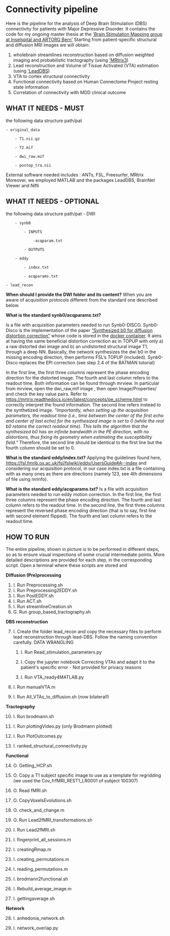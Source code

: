 # Connectivity pipeline

Here is the pipeline for the analysis of Deep Brain Stimulation (DBS) connectivity for patients with Major Depressive Disorder.
It contains the code for my ongoing master thesis at the ['Brain Stimulation Mapping group at Inselspital and ARTORG Bern'](https://www.brainstimmapping.science/)
Starting from patient-specific structural and diffusion MRI images we will obtain:  

1. wholebrain streamlines reconstruction based on diffusion weighted imaging and probabilistic tractography (using ['MRtrix3](https://github.com/MRtrix3/mrtrix3))
2. Lead reconstruction and Volume of Tissue Activated (VTA) estimation (using ['LeadDBS](https://github.com/netstim/leaddbs))
3. VTA to cortex structural connectivity
4. Functional connectivity based on Human Connectome Project resting state information
5. Correlation of connectivity with MDD clinical outcome

## WHAT IT NEEDS - MUST
the following data structure
path/pat

    - original_data

        - T1.nii.gz         

        - T2.mif

        - dwi_raw.mif

        - postop_tra.nii

External software needed includes : ANTs, FSL, Freesurfer, MRtrix
Moreover, we employed MATLAB and the packages LeadDBS, BrainNet Viewer and Nifti

## WHAT IT NEEDS - OPTIONAL
the following data structure
path/pat
    - DWI 

        - synb0

            - INPUTS

                -acqparam.txt 

            - OUTPUTS

        - eddy

            - index.txt    

            - acqparams.txt    

    - lead_recon

**When should I provide the DWI folder and its content?**
When you are aware of acquisition protocols different from the standard one described below.

**What is the standard synb0/acqparams.txt?**

Is a file with acquisition parameters needed to run Synb0-DISCO.
Synb0-Disco is the implementation of the paper [“Synthesized b0 for diffusion distortion correction”](https://pubmed.ncbi.nlm.nih.gov/31075422/) whose code is stored in the [docker container](https://hub.docker.com/r/hansencb/synb0).
It aims at having the same beneficial distortion correction as in TOPUP with only a) a raw distorted dwi image and b) an undistorted structural image T1, through a deep NN.
Basically, the network synthesizes the dwi b0 in the missing encoding direction, then performs FSL’s TOPUP (included). 
Synb0-Disco replaces the EPI  correction (see step 2.4 of the BATMAN tutorial)

In the first line, the first three columns represent the phase encoding direction for the distorted image. The fourth and last column refers to the readout time. Both information can be found through mrview. In particular from mrview, open the dwi_raw,mif image , then open Image/Properties/ and check the key value pairs. Refer to https://mrtrix.readthedocs.io/en/latest/concepts/pe_scheme.html to correctly interpret the found information.
The second line refers instead to the synthetized image.
_“Importantly, when setting up the acquisition parameters, the readout time (i.e., time between the center of the first echo and center of last echo) for the synthesized image is set to 0 (while the real b0 retains the correct readout time). This tells the algorithm that the synthesized b0 has an infinite bandwidth in the PE direction, with no distortions, thus fixing its geometry when estimating the susceptibility field.”_
Therefore, the second line should be identical to the first line but the fourth column should be set to 0.

**What is the standard eddy/index.txt?**
Applying the guidelines found here, https://fsl.fmrib.ox.ac.uk/fsl/fslwiki/eddy/UsersGuide#A--index and considering our acquisition protocol, in our case index.txt is a file containing with as many ones as there are directions (namely 123, see 4th dimensions of file using mrinfo).

**What is the standard eddy/acqparams.txt?**
Is a file with acquisition parameters needed to run eddy motion correction. 
In the first line, the first three columns represent the phase encoding direction. The fourth and last column refers to the readout time.
In the second line, the first three columns represent the reversed phase encoding direction (that is to say, first line with second element flipped). The fourth and last column refers to the readout time.

## HOW TO RUN
The entire pipeline, shown in picture is to be performed in different steps, so as to ensure visual inspections of some crucial intermediate points.
More detailed descriptions are provided for each step, in the corresponding script.
Open a terminal where these scripts are stored and

**Diffusion (Pre)processing**
1. I. Run Preprocessing.sh
2. I. Run Preprocessing2EDDY.sh
3. I. Run PostEDDY.sh
4. I. Run ACT.sh
5. I. Run streamlineCreation.sh
6. G. Run group_based_tractography.sh

**DBS reconstruction**

7. I. Create the folder lead_recon and copy the necessary files to perform lead reconstruction through lead-DBS. Follow the naming convention carefully.
    DATA WRANGLING 
   1. I. Run Read_stimulation_parameters.py

   2. I. Copy the jupyter notebook Correcting VTAs and adapt it to the patient's specific error - Not provided for privacy reasons

   3. I. Run VTA_ready4MATLAB.py

8. I. Run manualVTA.m

9. I. Run All_VTAs_to_diffusion.sh (now bilateral!)

**Tractography** 

10. I. Run brodmann.sh 

11. I. Run plottingVideo.py (only Brodmann plotted)

12. I. Run PlotOutcomes.py

13. I. ranked_structural_connectivity.py

**Functional**

14. O. Getting_HCP.sh

15. O. Copy a T1 subject specific image to use as a template for regridding (we used the Cov_frfMRI_REST1_LR0001 of subject 100307)

16. O. Read fMRI.sh

17. O. CopyVoxelsEvolutions.sh

18. O. check_and_change.m

19. O. Run Lead2fMRI_transformations.sh

20. I. Run Lead2fMRI.sh

21. I. fingerprint_all_sessions.m

22. I. creatingRmap.m

23. I. creating_permutations.m

24. I. reading_permutations.m

25. I. brodmann2functional.sh 

26. I. Rebuild_average_image.m

27. I. gettingaverage.sh

**Network**

28. I. anhedonia_network.sh

29. I. network_overlap.py